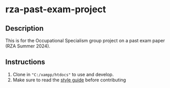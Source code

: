 # rza-past-exam-project

## Description

This is for the Occupational Specialism group project on a past exam paper (RZA Summer 2024).

## Instructions

1. Clone in `"C:/xampp/htdocs"` to use and develop.
2. Make sure to read the [style guide](documents/project/RZA%20Project%20Style%20Guide.pdf) before contributing
